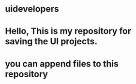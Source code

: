 # uidevelopers
# Hello, This is my repository for saving the UI projects.
# you can append files to this repository
